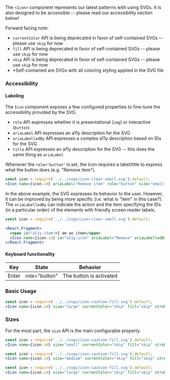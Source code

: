 The `<Icon>` component represents our latest patterns with using SVGs.
It is also designed to be accessible -- please read our accessibility section below!

Forward facing note:

- `currentColor` API is being deprecated in favor of self-contained SVGs -- please use `skip` for now
- `fill` API is being deprecated in favor of self-contained SVGs -- please use `skip` for now
- `skip` API is being deprecated in favor of self-contained SVGs -- please use `skip` for now
- *Self-contained are SVGs with all coloring styling applied in the SVG file

### Accessibility

#### Labeling

The `Icon` component exposes a few configured properties to fine-tune the accessibility provided by the SVG.

- `role` API expresses whether it is presentational (`img`) or interactive (`button`)
- `ariaLabel` API expresses an a11y description for the SVG
- `ariaLabelledBy` API expresses a complex a11y description based on IDs for the SVG
- `title` API expresses an a11y description for the SVG -- this does the same thing as `ariaLabel`

Whenever the `role="button"` is set, the Icon requires a label/title to express what the button does (e.g. "Remove item").

```jsx
const icon = require('../../svgs/icon-clear-small.svg').default;
<Icon name={icon.id} ariaLabel="Remove item" role="button" size="small" currentColor="skip" fill="skip" stroke="skip" />
```

In the above example, the SVG expresses its behavior to the user.
However, it can be improved by being more specific (i.e. what is "item" in this case?).
The `ariaLabelledBy` can indicate the action and the item specifying the IDs (in a particular order) of the elements with friendly screen reader labels.

```jsx
const icon = require('../../svgs/icon-clear-small.svg').default;

<React.Fragment>
  <span id="a11y-item">I am an item</span>
  <Icon name={icon.id} id="a11y-icon" ariaLabel="Remove" ariaLabelledBy="a11y-icon a11y-item" role="button" size="small" currentColor="skip" fill="skip" stroke="skip" />
</React.Fragment>
```

#### Keyboard functionality

| Key | State | Behavior |
| --- | --- | --- |
| Enter | role="button" | The button is activated |

### Basic Usage

```jsx
const icon = require('../../svgs/icon-caution-fill.svg').default;
<Icon name={icon.id} size="large" currentColor="skip" fill="skip" stroke="skip" title="alert icon" />
```

### Sizes

For the most part, the `size` API is the main configurable property.

```jsx
const icon = require('../../svgs/icon-caution-fill.svg').default;
<Icon name={icon.id} size="small" currentColor="skip" fill="skip" stroke="skip" />
```

```jsx
const icon = require('../../svgs/icon-caution-fill.svg').default;
<Icon name={icon.id} size="medium" currentColor="skip" fill="skip" stroke="skip" />
```

```jsx
const icon = require('../../svgs/icon-caution-fill.svg').default;
<Icon name={icon.id} size="large" currentColor="skip" fill="skip" stroke="skip" />
```
